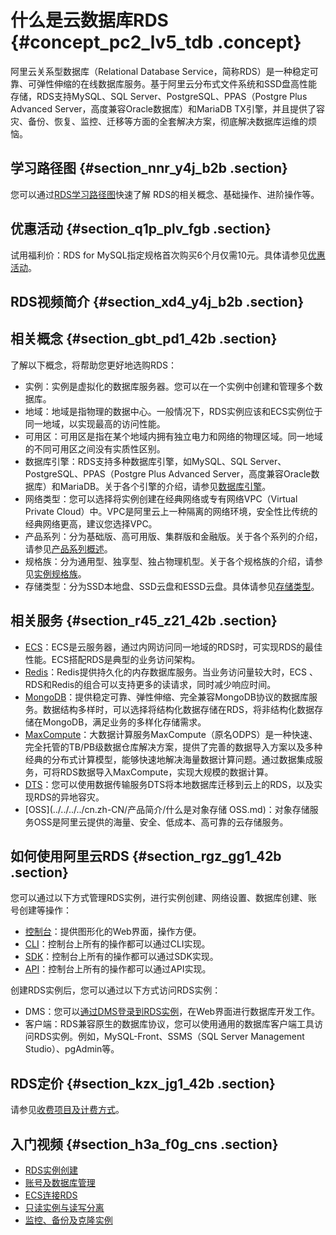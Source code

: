 # 什么是云数据库RDS {#concept_pc2_lv5_tdb .concept}

阿里云关系型数据库（Relational Database Service，简称RDS）是一种稳定可靠、可弹性伸缩的在线数据库服务。基于阿里云分布式文件系统和SSD盘高性能存储，RDS支持MySQL、SQL Server、PostgreSQL、PPAS（Postgre Plus Advanced Server，高度兼容Oracle数据库）和MariaDB TX引擎，并且提供了容灾、备份、恢复、监控、迁移等方面的全套解决方案，彻底解决数据库运维的烦恼。

## 学习路径图 {#section_nnr_y4j_b2b .section}

您可以通过[RDS学习路径图](https://help.aliyun.com/learn/learningpath/rds.html)快速了解 RDS的相关概念、基础操作、进阶操作等。

## 优惠活动 {#section_q1p_plv_fgb .section}

试用福利价：RDS for MySQL指定规格首次购买6个月仅需10元。具体请参见[优惠活动](https://m.aliyun.com/markets/aliyun/act/mysql_discount)。

## RDS视频简介 {#section_xd4_y4j_b2b .section}

  

## 相关概念 {#section_gbt_pd1_42b .section}

了解以下概念，将帮助您更好地选购RDS：

-   实例：实例是虚拟化的数据库服务器。您可以在一个实例中创建和管理多个数据库。
-   地域：地域是指物理的数据中心。一般情况下，RDS实例应该和ECS实例位于同一地域，以实现最高的访问性能。
-   可用区：可用区是指在某个地域内拥有独立电力和网络的物理区域。同一地域的不同可用区之间没有实质性区别。
-   数据库引擎：RDS支持多种数据库引擎，如MySQL、SQL Server、PostgreSQL、PPAS（Postgre Plus Advanced Server，高度兼容Oracle数据库）和MariaDB。关于各个引擎的介绍，请参见[数据库引擎](../../../../cn.zh-CN/用户指南/快速入门.md)。
-   网络类型：您可以选择将实例创建在经典网络或专有网络VPC（Virtual Private Cloud）中。VPC是阿里云上一种隔离的网络环境，安全性比传统的经典网络更高，建议您选择VPC。
-   产品系列：分为基础版、高可用版、集群版和金融版。关于各个系列的介绍，请参见[产品系列概述](cn.zh-CN/云数据库RDS简介/产品系列/产品系列概述.md)。
-   规格族：分为通用型、独享型、独占物理机型。关于各个规格族的介绍，请参见[实例规格族](cn.zh-CN/云数据库RDS简介/实例规格/实例规格族.md)。
-   存储类型：分为SSD本地盘、SSD云盘和ESSD云盘。具体请参见[存储类型](cn.zh-CN/云数据库RDS简介/存储类型.md)。

## 相关服务 {#section_r45_z21_42b .section}

-   [ECS](../../../../cn.zh-CN/产品简介/什么是云服务器ECS.md)：ECS是云服务器，通过内网访问同一地域的RDS时，可实现RDS的最佳性能。ECS搭配RDS是典型的业务访问架构。
-   [Redis](../../../../cn.zh-CN/产品简介/什么是云数据库Redis版.md)：Redis提供持久化的内存数据库服务。当业务访问量较大时，ECS 、RDS和Redis的组合可以支持更多的读请求，同时减少响应时间。
-   [MongoDB](../../../../cn.zh-CN/产品简介/什么是云数据库MongoDB版.md)：提供稳定可靠、弹性伸缩、完全兼容MongoDB协议的数据库服务。数据结构多样时，可以选择将结构化数据存储在RDS，将非结构化数据存储在MongoDB，满足业务的多样化存储需求。
-   [MaxCompute](../../../../cn.zh-CN/产品简介/什么是MaxCompute.md)：大数据计算服务MaxCompute（原名ODPS）是一种快速、完全托管的TB/PB级数据仓库解决方案，提供了完善的数据导入方案以及多种经典的分布式计算模型，能够快速地解决海量数据计算问题。通过数据集成服务，可将RDS数据导入MaxCompute，实现大规模的数据计算。
-   [DTS](https://help.aliyun.com/document_detail/26592.html)：您可以使用数据传输服务DTS将本地数据库迁移到云上的RDS，以及实现RDS的异地容灾。
-   [OSS](../../../../cn.zh-CN/产品简介/什么是对象存储 OSS.md)：对象存储服务OSS是阿里云提供的海量、安全、低成本、高可靠的云存储服务。

## 如何使用阿里云RDS {#section_rgz_gg1_42b .section}

您可以通过以下方式管理RDS实例，进行实例创建、网络设置、数据库创建、账号创建等操作：

-   [控制台](https://rdsnew.console.aliyun.com)：提供图形化的Web界面，操作方便。
-   [CLI](https://help.aliyun.com/product/29991.html)：控制台上所有的操作都可以通过CLI实现。
-   [SDK](../../../../cn.zh-CN/SDK参考/SDK参考.md)：控制台上所有的操作都可以通过SDK实现。
-   [API](../../../../cn.zh-CN/API参考/API概览.md)：控制台上所有的操作都可以通过API实现。

创建RDS实例后，您可以通过以下方式访问RDS实例：

-   DMS：您可以[通过DMS登录到RDS实例](../../../../cn.zh-CN/用户指南/数据库连接/通过DMS登录RDS数据库.md)，在Web界面进行数据库开发工作。
-   客户端：RDS兼容原生的数据库协议，您可以使用通用的数据库客户端工具访问RDS实例。例如，MySQL-Front、SSMS（SQL Server Management Studio）、pgAdmin等。

## RDS定价 {#section_kzx_jg1_42b .section}

请参见[收费项目及计费方式](../../../../cn.zh-CN/云数据库RDS价格/计费方式与收费项.md)。

## 入门视频 {#section_h3a_f0g_cns .section}

-   [RDS实例创建](https://help.aliyun.com/video_detail/54657.html)
-   [账号及数据库管理](https://help.aliyun.com/video_detail/54659.html)
-   [ECS连接RDS](https://help.aliyun.com/video_detail/54680.html)
-   [只读实例与读写分离](https://help.aliyun.com/video_detail/54685.html)
-   [监控、备份及克隆实例](https://help.aliyun.com/video_detail/54686.html)

